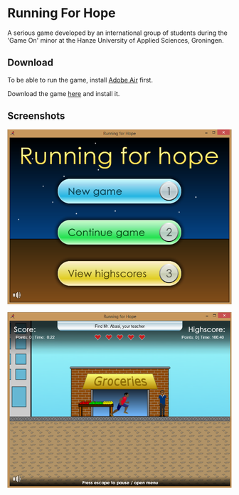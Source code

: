 # Running For Hope

A serious game developed by an international group of students
during the 'Game On' minor at the Hanze University of Applied Sciences, Groningen.

## Download

To be able to run the game, install [Adobe Air](https://get.adobe.com/air/) first.

Download the game [here](https://github.com/arjanfrans/running-for-hope/releases/download/1.0/RunningForHope.air) and install it.

## Screenshots

![Menu screenshot](https://raw.githubusercontent.com/arjanfrans/running-for-hope/master/media/rfh_menu.png)

![Gameplay screenshot](https://raw.githubusercontent.com/arjanfrans/running-for-hope/master/media/rfh_level2.png)
